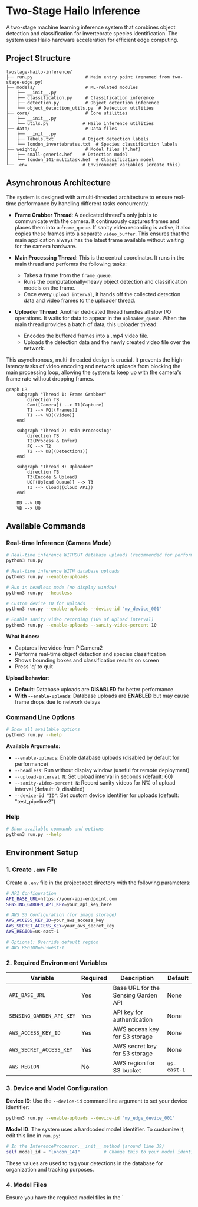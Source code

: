# Two-Stage Hailo Inference

A two-stage machine learning inference system that combines object detection and classification for invertebrate species identification. The system uses Hailo hardware acceleration for efficient edge computing.

## Project Structure

```
twostage-hailo-inference/
├── run.py                    # Main entry point (renamed from two-stage-edge.py)
├── models/                   # ML-related modules
│   ├── __init__.py
│   ├── classification.py     # Classification inference
│   ├── detection.py          # Object detection inference
│   └── object_detection_utils.py  # Detection utilities
├── core/                     # Core utilities
│   ├── __init__.py
│   └── utils.py             # Hailo inference utilities
├── data/                     # Data files
│   ├── __init__.py
│   ├── labels.txt           # Object detection labels
│   └── london_invertebrates.txt  # Species classification labels
├── weights/                  # Model files (*.hef)
│   ├── small-generic.hef    # Detection model
│   └── london_141-multitask.hef  # Classification model
└── .env                     # Environment variables (create this)
```

## Asynchronous Architecture

The system is designed with a multi-threaded architecture to ensure real-time performance by handling different tasks concurrently.

- **Frame Grabber Thread**: A dedicated thread's only job is to communicate with the camera. It continuously captures frames and places them into a `frame_queue`. If sanity video recording is active, it also copies these frames into a separate `video_buffer`. This ensures that the main application always has the latest frame available without waiting for the camera hardware.

- **Main Processing Thread**: This is the central coordinator. It runs in the main thread and performs the following tasks:
    - Takes a frame from the `frame_queue`.
    - Runs the computationally-heavy object detection and classification models on the frame.
    - Once every `upload_interval`, it hands off the collected detection data and video frames to the uploader thread.

- **Uploader Thread**: Another dedicated thread handles all slow I/O operations. It waits for data to appear in the `uploader_queue`. When the main thread provides a batch of data, this uploader thread:
    - Encodes the buffered frames into a .mp4 video file.
    - Uploads the detection data and the newly created video file over the network.

This asynchronous, multi-threaded design is crucial. It prevents the high-latency tasks of video encoding and network uploads from blocking the main processing loop, allowing the system to keep up with the camera's frame rate without dropping frames.

```mermaid
graph LR
    subgraph "Thread 1: Frame Grabber"
        direction TB
        Cam([Camera]) --> T1(Capture)
        T1 --> FQ[(Frames)]
        T1 --> VB[(Video)]
    end

    subgraph "Thread 2: Main Processing"
        direction TB
        T2(Process & Infer)
        FQ --> T2
        T2 --> DB[(Detections)]
    end
    
    subgraph "Thread 3: Uploader"
        direction TB
        T3(Encode & Upload)
        UQ[(Upload Queue)] --> T3
        T3 --> Cloud((Cloud API))
    end

    DB --> UQ
    VB --> UQ
```

## Available Commands

### Real-time Inference (Camera Mode)

```bash
# Real-time inference WITHOUT database uploads (recommended for performance)
python3 run.py

# Real-time inference WITH database uploads
python3 run.py --enable-uploads

# Run in headless mode (no display window)
python3 run.py --headless

# Custom device ID for uploads
python3 run.py --enable-uploads --device-id "my_device_001"

# Enable sanity video recording (10% of upload interval)
python3 run.py --enable-uploads --sanity-video-percent 10
```

**What it does:**
- Captures live video from PiCamera2
- Performs real-time object detection and species classification
- Shows bounding boxes and classification results on screen
- Press 'q' to quit

**Upload behavior:**
- **Default**: Database uploads are **DISABLED** for better performance
- **With `--enable-uploads`**: Database uploads are **ENABLED** but may cause frame drops due to network delays

### Command Line Options

```bash
# Show all available options
python3 run.py --help
```

**Available Arguments:**
- `--enable-uploads`: Enable database uploads (disabled by default for performance)
- `--headless`: Run without display window (useful for remote deployment)
- `--upload-interval N`: Set upload interval in seconds (default: 60)
- `--sanity-video-percent N`: Record sanity videos for N% of upload interval (default: 0, disabled)
- `--device-id "ID"`: Set custom device identifier for uploads (default: "test_pipeline2")

### Help

```bash
# Show available commands and options
python3 run.py --help
```

## Environment Setup

### 1. Create `.env` File

Create a `.env` file in the project root directory with the following parameters:

```bash
# API Configuration
API_BASE_URL=https://your-api-endpoint.com
SENSING_GARDEN_API_KEY=your_api_key_here

# AWS S3 Configuration (for image storage)
AWS_ACCESS_KEY_ID=your_aws_access_key
AWS_SECRET_ACCESS_KEY=your_aws_secret_key
AWS_REGION=us-east-1

# Optional: Override default region
# AWS_REGION=eu-west-1
```

### 2. Required Environment Variables

| Variable | Required | Description | Default |
|----------|----------|-------------|---------|
| `API_BASE_URL` | Yes | Base URL for the Sensing Garden API | None |
| `SENSING_GARDEN_API_KEY` | Yes | API key for authentication | None |
| `AWS_ACCESS_KEY_ID` | Yes | AWS access key for S3 storage | None |
| `AWS_SECRET_ACCESS_KEY` | Yes | AWS secret key for S3 storage | None |
| `AWS_REGION` | No | AWS region for S3 bucket | `us-east-1` |

### 3. Device and Model Configuration

**Device ID**: Use the `--device-id` command line argument to set your device identifier:

```bash
python3 run.py --enable-uploads --device-id "my_edge_device_001"
```

**Model ID**: The system uses a hardcoded model identifier. To customize it, edit this line in `run.py`:

```python
# In the InferenceProcessor.__init__ method (around line 39)
self.model_id = "london_141"         # Change this to your model identifier
```

These values are used to tag your detections in the database for organization and tracking purposes.

### 4. Model Files

Ensure you have the required model files in the `